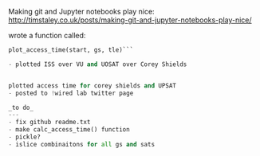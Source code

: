 Making git and Jupyter notebooks play nice: http://timstaley.co.uk/posts/making-git-and-jupyter-notebooks-play-nice/

wrote a function called:
```python 
plot_access_time(start, gs, tle)```

- plotted ISS over VU and UOSAT over Corey Shields


plotted access time for corey shields and UPSAT
- posted to !wired lab twitter page

_to do_
---
- fix github readme.txt
- make calc_access_time() function
- pickle?
- islice combinaitons for all gs and sats
